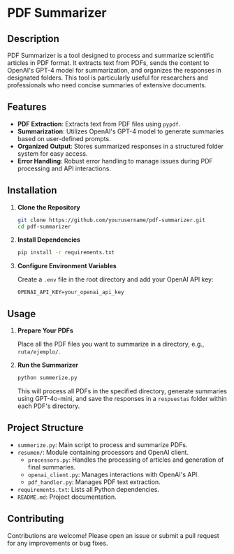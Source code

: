 # PDF Summarizer

## Description

PDF Summarizer is a tool designed to process and summarize scientific articles in PDF format. It extracts text from PDFs, sends the content to OpenAI's GPT-4 model for summarization, and organizes the responses in designated folders. This tool is particularly useful for researchers and professionals who need concise summaries of extensive documents.

## Features

- **PDF Extraction**: Extracts text from PDF files using `pypdf`.
- **Summarization**: Utilizes OpenAI's GPT-4 model to generate summaries based on user-defined prompts.
- **Organized Output**: Stores summarized responses in a structured folder system for easy access.
- **Error Handling**: Robust error handling to manage issues during PDF processing and API interactions.

## Installation

1. **Clone the Repository**

   ```bash
   git clone https://github.com/yourusername/pdf-summarizer.git
   cd pdf-summarizer
   ```


2. **Install Dependencies**

   ```bash
   pip install -r requirements.txt
   ```

3. **Configure Environment Variables**

   Create a `.env` file in the root directory and add your OpenAI API key:

   ```env
   OPENAI_API_KEY=your_openai_api_key
   ```

## Usage

1. **Prepare Your PDFs**

   Place all the PDF files you want to summarize in a directory, e.g., `ruta/ejemplo/`.

2. **Run the Summarizer**

   ```bash
   python summerize.py
   ```

   This will process all PDFs in the specified directory, generate summaries using GPT-4o-mini, and save the responses in a `respuestas` folder within each PDF's directory.

## Project Structure

- `summerize.py`: Main script to process and summarize PDFs.
- `resumen/`: Module containing processors and OpenAI client.
  - `processors.py`: Handles the processing of articles and generation of final summaries.
  - `openai_client.py`: Manages interactions with OpenAI's API.
  - `pdf_handler.py`: Manages PDF text extraction.
- `requirements.txt`: Lists all Python dependencies.
- `README.md`: Project documentation.

## Contributing

Contributions are welcome! Please open an issue or submit a pull request for any improvements or bug fixes.



